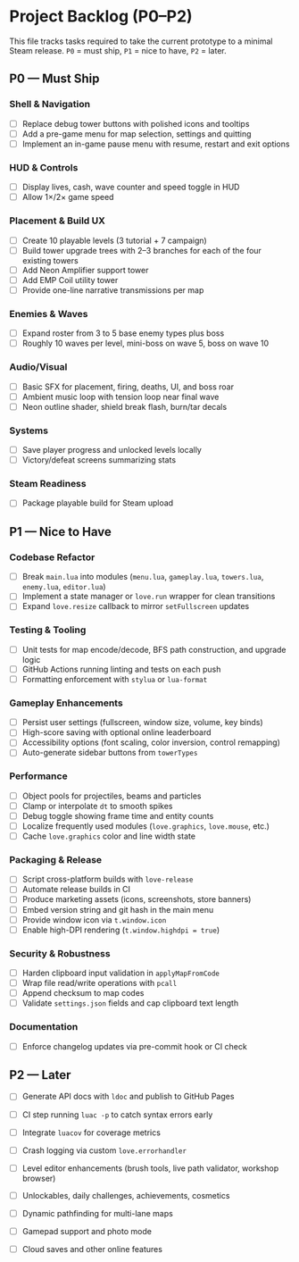 # Project Backlog (P0–P2)

This file tracks tasks required to take the current prototype to a minimal Steam release.
`P0` = must ship, `P1` = nice to have, `P2` = later.

## P0 — Must Ship

### Shell & Navigation
- [ ] Replace debug tower buttons with polished icons and tooltips
- [ ] Add a pre-game menu for map selection, settings and quitting
- [ ] Implement an in-game pause menu with resume, restart and exit options

### HUD & Controls
- [ ] Display lives, cash, wave counter and speed toggle in HUD
- [ ] Allow 1×/2× game speed

### Placement & Build UX
- [ ] Create 10 playable levels (3 tutorial + 7 campaign)
- [ ] Build tower upgrade trees with 2–3 branches for each of the four existing towers
- [ ] Add Neon Amplifier support tower
- [ ] Add EMP Coil utility tower
- [ ] Provide one-line narrative transmissions per map

### Enemies & Waves
- [ ] Expand roster from 3 to 5 base enemy types plus boss
- [ ] Roughly 10 waves per level, mini-boss on wave 5, boss on wave 10

### Audio/Visual
- [ ] Basic SFX for placement, firing, deaths, UI, and boss roar
- [ ] Ambient music loop with tension loop near final wave
- [ ] Neon outline shader, shield break flash, burn/tar decals

### Systems
- [ ] Save player progress and unlocked levels locally
- [ ] Victory/defeat screens summarizing stats

### Steam Readiness
- [ ] Package playable build for Steam upload

## P1 — Nice to Have

### Codebase Refactor
- [ ] Break `main.lua` into modules (`menu.lua`, `gameplay.lua`, `towers.lua`, `enemy.lua`, `editor.lua`)
- [ ] Implement a state manager or `love.run` wrapper for clean transitions
- [ ] Expand `love.resize` callback to mirror `setFullscreen` updates

### Testing & Tooling
- [ ] Unit tests for map encode/decode, BFS path construction, and upgrade logic
- [ ] GitHub Actions running linting and tests on each push
- [ ] Formatting enforcement with `stylua` or `lua-format`

### Gameplay Enhancements
- [ ] Persist user settings (fullscreen, window size, volume, key binds)
- [ ] High-score saving with optional online leaderboard
- [ ] Accessibility options (font scaling, color inversion, control remapping)
- [ ] Auto-generate sidebar buttons from `towerTypes`

### Performance
- [ ] Object pools for projectiles, beams and particles
- [ ] Clamp or interpolate `dt` to smooth spikes
- [ ] Debug toggle showing frame time and entity counts
- [ ] Localize frequently used modules (`love.graphics`, `love.mouse`, etc.)
- [ ] Cache `love.graphics` color and line width state

### Packaging & Release
- [ ] Script cross-platform builds with `love-release`
- [ ] Automate release builds in CI
- [ ] Produce marketing assets (icons, screenshots, store banners)
- [ ] Embed version string and git hash in the main menu
- [ ] Provide window icon via `t.window.icon`
- [ ] Enable high-DPI rendering (`t.window.highdpi = true`)

### Security & Robustness
- [ ] Harden clipboard input validation in `applyMapFromCode`
- [ ] Wrap file read/write operations with `pcall`
- [ ] Append checksum to map codes
- [ ] Validate `settings.json` fields and cap clipboard text length

### Documentation
- [ ] Enforce changelog updates via pre-commit hook or CI check

## P2 — Later
- [ ] Generate API docs with `ldoc` and publish to GitHub Pages
- [ ] CI step running `luac -p` to catch syntax errors early
- [ ] Integrate `luacov` for coverage metrics
- [ ] Crash logging via custom `love.errorhandler`
- [ ] Level editor enhancements (brush tools, live path validator, workshop browser)
- [ ] Unlockables, daily challenges, achievements, cosmetics
- [ ] Dynamic pathfinding for multi-lane maps
- [ ] Gamepad support and photo mode
- [ ] Cloud saves and other online features

